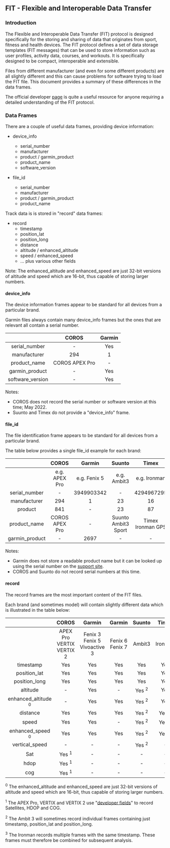 ## FIT - Flexible and Interoperable Data Transfer

### Introduction

The Flexible and Interoperable Data Transfer (FIT) protocol is designed specifically for the storing and sharing of data that originates from sport, fitness and health devices. The FIT protocol defines a set of data storage templates (FIT messages) that can be used to store information such as user profiles, activity data, courses, and workouts. It is specifically designed to be compact, interoperable and extensible.

Files from different manufacturer (and even for some different products) are all slightly different and this can cause problems for software trying to load the FIT file. This document provides a summary of these differences in the data frames.

The official developer [page](https://developer.garmin.com/fit/overview/) is quite a useful resource for anyone requiring a detailed understanding of the FIT protocol.



### Data Frames

There are a couple of useful data frames, providing device information:

- device_info
  - serial_number
  - manufacturer
  - product / garmin_product
  - product_name
  - software_version

- file_id
  - serial_number
  - manufacturer
  - product / garmin_product
  - product_name

Track data is is stored in "record" data frames:

- record
  - timestamp
  - position_lat
  - position_long
  - distance
  - altitude / enhanced_altitude
  - speed / enhanced_speed
  - ... plus various other fields


Note: The enhanced_altitude and enhanced_speed are just 32-bit versions of altitude and speed which are 16-bit, thus capable of storing larger numbers.



#### device_info

The device information frames appear to be standard for all devices from a particular brand.

Garmin files always contain many device_info frames but the ones that are relevant all contain a serial number.


|                   | COROS                              | Garmin                                 |
| :-----------------: | :----------------------------------: | :--------------------------------------: |
| serial_number | - | Yes |
| manufacturer | 294                              | 1                                   |
| product_name | COROS APEX Pro | - |
| garmin_product | - | Yes |
| software_version | - | Yes |

Notes:

- COROS does not record the serial number or software version at this time; May 2022.
- Suunto and Timex do not provide a "device_info" frame.



#### file_id

The file identification frame appears to be standard for all devices from a particular brand.

The table below provides a single file_id example for each brand:


|                |     COROS      |    Garmin    |       Suunto        |       Timex       |
| :------------: | :------------: | :----------: | :-----------------: | :---------------: |
|                | e.g. APEX Pro  | e.g. Fenix 5 |     e.g. Ambit3     |   e.g. Ironman    |
| serial_number  |       -        |  3949903342  |          -          |    4294967295     |
|  manufacturer  |      294       |      1       |         23          |        16         |
|    product     |      841       |      -       |         23          |        87         |
|  product_name  | COROS APEX Pro |      -       | Suunto Ambit3 Sport | Timex Ironman GPS |
| garmin_product |       -        |     2697     |          -          |         -         |

Notes:

- Garmin does not store a readable product name but it can be looked up using the serial number on the [support site](https://support.garmin.com/en-US/ql/?focus=topics).
- COROS and Suunto do not record serial numbers at this time.



#### record

The record frames are the most important content of the FIT files.

Each brand (and sometimes model) will contain slightly different data which is illustrated in the table below:

|                   | COROS                              | Garmin                                 | Garmin               | Suunto              | Timex                |
| :-----------------: | :----------------------------------: | :--------------------------------------: | :--------------------: | :-------------------: | :--------------------: |
|                   | APEX Pro<br />VERTIX<br />VERTIX 2 | Fenix 3<br />Fenix 5<br />Vivoactive 3 | Fenix 6<br />Fenix 7 | Ambit3 | Ironman |
| timestamp         | Yes                                | Yes                                    | Yes                  | Yes                 | Yes |
| position_lat      | Yes                                | Yes                                    | Yes                  | Yes                 | Yes |
| position_long     | Yes                                | Yes                                    | Yes                  | Yes                 | Yes |
| altitude          | -                                  | Yes                                    | -                    | Yes <sup>2</sup> | Yes |
| enhanced_altitude <sup>0</sup> | -                                  | Yes                                    | Yes                  | Yes <sup>2</sup> | Yes |
| distance          | Yes                                | Yes                                    | Yes                  | Yes <sup>2</sup> | Yes <sup>3</sup> |
| speed             | Yes                                | Yes                                    | -                    | Yes <sup>2</sup> | Yes <sup>3</sup> |
| enhanced_speed <sup>0</sup> | Yes                                | Yes                                    | Yes                  | Yes <sup>2</sup> | Yes <sup>3</sup> |
| vertical_speed    | -                                  | -                                      | -                    | Yes <sup>2</sup> | - |
| Sat               | Yes <sup>1</sup>                   | -                                      | -                    | -                   | - |
| hdop              | Yes <sup>1</sup>                   | -                                      | -                    | -                   | - |
| cog               | Yes <sup>1</sup>                   | -                                      | -                    | -                   | - |

<sup>0</sup> The enhanced_altitude and enhanced_speed are just 32-bit versions of altitude and speed which are 16-bit, thus capable of storing larger numbers.

<sup>1</sup> The APEX Pro, VERTIX and VERTIX 2 use "[developer fields](https://developer.garmin.com/fit/cookbook/developer-data/)" to record Satellites, HDOP and COG.

<sup>2</sup> The Ambit 3 will sometimes record individual frames containing just timestamp, position_lat and position_long.

<sup>3</sup> The Ironman records multiple frames with the same timestamp. These frames must therefore be combined for subsequent analysis.

